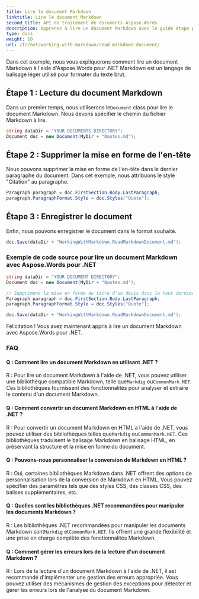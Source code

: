 ```yaml
---
title: Lire le document Markdown
linktitle: Lire le document Markdown
second_title: API de traitement de documents Aspose.Words
description: Apprenez à lire un document Markdown avec le guide étape par étape Aspose.Words pour .NET.
type: docs
weight: 10
url: /fr/net/working-with-markdown/read-markdown-document/
---
```


Dans cet exemple, nous vous expliquerons comment lire un document Markdown à l'aide d'Aspose.Words pour .NET Markdown est un langage de balisage léger utilisé pour formater du texte brut.

## Étape 1 : Lecture du document Markdown

 Dans un premier temps, nous utiliserons le`Document` class pour lire le document Markdown. Nous devons spécifier le chemin du fichier Markdown à lire.

```csharp
string dataDir = "YOUR DOCUMENTS DIRECTORY";
Document doc = new Document(MyDir + "Quotes.md");
```

## Étape 2 : Supprimer la mise en forme de l'en-tête

Nous pouvons supprimer la mise en forme de l'en-tête dans le dernier paragraphe du document. Dans cet exemple, nous attribuons le style "Citation" au paragraphe.

```csharp
Paragraph paragraph = doc.FirstSection.Body.LastParagraph;
paragraph.ParagraphFormat.Style = doc.Styles["Quote"];
```

## Étape 3 : Enregistrer le document

Enfin, nous pouvons enregistrer le document dans le format souhaité.

```csharp
doc.Save(dataDir + "WorkingWithMarkdown.ReadMarkdownDocument.md");
```

### Exemple de code source pour lire un document Markdown avec Aspose.Words pour .NET


```csharp
string dataDir = "YOUR DOCUMENT DIRECTORY";
Document doc = new Document(MyDir + "Quotes.md");

// Supprimons la mise en forme du titre d'un devis dans le tout dernier paragraphe.
Paragraph paragraph = doc.FirstSection.Body.LastParagraph;
paragraph.ParagraphFormat.Style = doc.Styles["Quote"];

doc.Save(dataDir + "WorkingWithMarkdown.ReadMarkdownDocument.md");
```

Félicitation ! Vous avez maintenant appris à lire un document Markdown avec Aspose.Words pour .NET.


### FAQ

#### Q : Comment lire un document Markdown en utilisant .NET ?

R : Pour lire un document Markdown à l'aide de .NET, vous pouvez utiliser une bibliothèque compatible Markdown, telle que`Markdig` ou`CommonMark.NET`. Ces bibliothèques fournissent des fonctionnalités pour analyser et extraire le contenu d'un document Markdown.

#### Q : Comment convertir un document Markdown en HTML à l'aide de .NET ?

 R : Pour convertir un document Markdown en HTML à l'aide de .NET, vous pouvez utiliser des bibliothèques telles que`Markdig` ou`CommonMark.NET`. Ces bibliothèques traduisent le balisage Markdown en balisage HTML, en préservant la structure et la mise en forme du document.

#### Q : Pouvons-nous personnaliser la conversion de Markdown en HTML ?

R : Oui, certaines bibliothèques Markdown dans .NET offrent des options de personnalisation lors de la conversion de Markdown en HTML. Vous pouvez spécifier des paramètres tels que des styles CSS, des classes CSS, des balises supplémentaires, etc.

#### Q : Quelles sont les bibliothèques .NET recommandées pour manipuler les documents Markdown ?

 R : Les bibliothèques .NET recommandées pour manipuler les documents Markdown sont`Markdig` et`CommonMark.NET`. Ils offrent une grande flexibilité et une prise en charge complète des fonctionnalités Markdown.

#### Q : Comment gérer les erreurs lors de la lecture d'un document Markdown ?

R : Lors de la lecture d'un document Markdown à l'aide de .NET, il est recommandé d'implémenter une gestion des erreurs appropriée. Vous pouvez utiliser des mécanismes de gestion des exceptions pour détecter et gérer les erreurs lors de l'analyse du document Markdown.